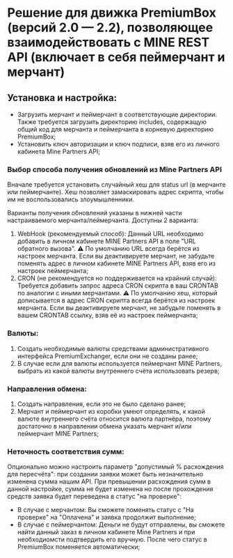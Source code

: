 
# Решение для движка PremiumBox (версий 2.0 — 2.2), позволяющее взаимодействовать с MINE REST API (включает в себя пеймерчант и мерчант)

## Установка и настройка:
- Загрузить мерчант и пеймерчант в соответствующие директории. Также требуется загрузить директорию includes, содержащую общий код для мерчанта и пеймерчанта в корневую директорию PremiumBox;
- Установить ключ авторизации и ключ подписи, взяв его из личного кабинета Mine Partners API;

### Выбор способа получения обновлений из Mine Partners API  
Вначале требуется установить случайный хеш для status url (в мерчанте или пеймерчанте). Хеш позволяет замаскировать адрес скрипта, чтобы им не воспользовались злоумышленники.
  
Варианты получения обновлений указаны в нижней части настраиваемого мерчанта/пеймерчанта. Доступны 2 варианта:
1. WebHook (рекомендуемый способ): Данный URL необходимо добавить в личном кабинете MINE Partners API в поле "URL обратного вызова". ⚠ По умолчанию URL всегда берётся из настроек мерчанта. Если вы деактивируете мерчант, не забудьте поменять адрес в личном кабинете MINE Partners API, взяв его из настроек пеймерчанта;
2. CRON (не рекомендуется но поддерживается на крайний случай): Требуется добавить запрос адреса CRON скрипта в ваш CRONTAB по аналогии с иными мерчантами. ⚠ По умолчанию хеш, который дописывается в адрес CRON скрипта всегда берётся из настроек мерчанта. Если вы деактивируете мерчант, не забудьте поменять в вашем CRONTAB ссылку, взяв её из настроек пеймерчанта;

### Валюты:
1. Создать необходимые валюты средствами административного интерфейса PremiumExchanger, если они не созданы ранее;
2. В случае если для валюты используется пеймерчант MINE Partners, выбрать из какой валюты внутреннего счёта использовать резерв;

### Направления обмена:
1. Создать направления, если это не было сделано ранее;
2. Мерчант и пеймерчант из коробки умеют определять, к какой валюте внутреннего счёта относится валюта партнёра, поэтому достаточно в направлении обмена указать мерчант и/или пеймерчант MINE Partners;


### Неточность соответствия сумм:
Опционально можно настроить параметр "допустимый % расхождения для пересчёта": при создании заявки может быть незначительно изменена сумма нашим API. При превышении расхождения сумм в данной настройке, сумма не будет изменена но после прохождения средств заявка будет переведена в статус "на проверке":
- В случае с мерчантом: Вы сможете поменять статус с "На проверке" на "Оплачена" и заявка продолжит выполнение;
- В случае с пеймерчантом: Деньги не будут отправлены, вы сможете найти данный заказ в личном кабинете Mine Partners и при необходиомсти подтвердить его вручную. После чего статус в PremiumBox поменяется автоматически;
